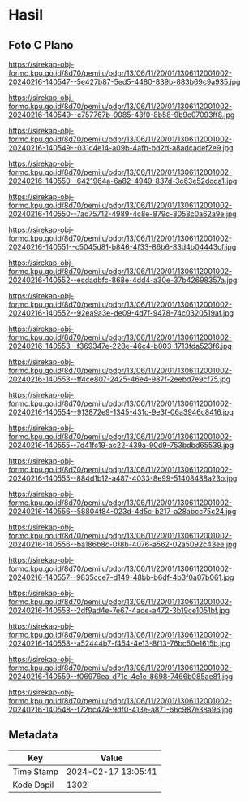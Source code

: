 # Hasil

## Foto C Plano

https://sirekap-obj-formc.kpu.go.id/8d70/pemilu/pdpr/13/06/11/20/01/1306112001002-20240216-140547--5e427b87-5ed5-4480-839b-883b69c9a935.jpg

https://sirekap-obj-formc.kpu.go.id/8d70/pemilu/pdpr/13/06/11/20/01/1306112001002-20240216-140549--c757767b-9085-43f0-8b58-9b9c07093ff8.jpg

https://sirekap-obj-formc.kpu.go.id/8d70/pemilu/pdpr/13/06/11/20/01/1306112001002-20240216-140549--031c4e14-a09b-4afb-bd2d-a8adcadef2e9.jpg

https://sirekap-obj-formc.kpu.go.id/8d70/pemilu/pdpr/13/06/11/20/01/1306112001002-20240216-140550--6421964a-6a82-4949-837d-3c63e52dcda1.jpg

https://sirekap-obj-formc.kpu.go.id/8d70/pemilu/pdpr/13/06/11/20/01/1306112001002-20240216-140550--7ad75712-4989-4c8e-879c-8058c0a62a9e.jpg

https://sirekap-obj-formc.kpu.go.id/8d70/pemilu/pdpr/13/06/11/20/01/1306112001002-20240216-140551--c5045d81-b846-4f33-86b6-83d4b04443cf.jpg

https://sirekap-obj-formc.kpu.go.id/8d70/pemilu/pdpr/13/06/11/20/01/1306112001002-20240216-140552--ecdadbfc-868e-4dd4-a30e-37b42698357a.jpg

https://sirekap-obj-formc.kpu.go.id/8d70/pemilu/pdpr/13/06/11/20/01/1306112001002-20240216-140552--92ea9a3e-de09-4d7f-9478-74c0320519af.jpg

https://sirekap-obj-formc.kpu.go.id/8d70/pemilu/pdpr/13/06/11/20/01/1306112001002-20240216-140553--f369347e-228e-46c4-b003-1713fda523f6.jpg

https://sirekap-obj-formc.kpu.go.id/8d70/pemilu/pdpr/13/06/11/20/01/1306112001002-20240216-140553--ff4ce807-2425-46e4-987f-2eebd7e9cf75.jpg

https://sirekap-obj-formc.kpu.go.id/8d70/pemilu/pdpr/13/06/11/20/01/1306112001002-20240216-140554--913872e9-1345-431c-9e3f-06a3946c8416.jpg

https://sirekap-obj-formc.kpu.go.id/8d70/pemilu/pdpr/13/06/11/20/01/1306112001002-20240216-140555--7d41fc19-ac22-439a-90d9-753bdbd65539.jpg

https://sirekap-obj-formc.kpu.go.id/8d70/pemilu/pdpr/13/06/11/20/01/1306112001002-20240216-140555--884d1b12-a487-4033-8e99-51408488a23b.jpg

https://sirekap-obj-formc.kpu.go.id/8d70/pemilu/pdpr/13/06/11/20/01/1306112001002-20240216-140556--58804f84-023d-4d5c-b217-a28abcc75c24.jpg

https://sirekap-obj-formc.kpu.go.id/8d70/pemilu/pdpr/13/06/11/20/01/1306112001002-20240216-140556--ba186b8c-018b-4076-a562-02a5092c43ee.jpg

https://sirekap-obj-formc.kpu.go.id/8d70/pemilu/pdpr/13/06/11/20/01/1306112001002-20240216-140557--9835cce7-d149-48bb-b6df-4b3f0a07b061.jpg

https://sirekap-obj-formc.kpu.go.id/8d70/pemilu/pdpr/13/06/11/20/01/1306112001002-20240216-140558--2df9ad4e-7e67-4ade-a472-3b19ce1051bf.jpg

https://sirekap-obj-formc.kpu.go.id/8d70/pemilu/pdpr/13/06/11/20/01/1306112001002-20240216-140558--a52444b7-f454-4e13-8f13-76bc50e1615b.jpg

https://sirekap-obj-formc.kpu.go.id/8d70/pemilu/pdpr/13/06/11/20/01/1306112001002-20240216-140559--f06976ea-d71e-4e1e-8698-7466b085ae81.jpg

https://sirekap-obj-formc.kpu.go.id/8d70/pemilu/pdpr/13/06/11/20/01/1306112001002-20240216-140548--f72bc474-9df0-413e-a871-66c987e38a96.jpg


## Metadata

| Key        | Value               |
| ---------- | ------------------- |
| Time Stamp | 2024-02-17 13:05:41 |
| Kode Dapil | 1302                |



